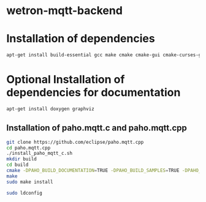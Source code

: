 # wetron-mqtt-backend

# Installation of dependencies

```bash
apt-get install build-essential gcc make cmake cmake-gui cmake-curses-gui
```

# Optional Installation of dependencies for documentation

```bash
apt-get install doxygen graphviz
```

## Installation of paho.mqtt.c and paho.mqtt.cpp

```bash
git clone https://github.com/eclipse/paho.mqtt.cpp
cd paho.mqtt.cpp
./install_paho_mqtt_c.sh
mkdir build
cd build
cmake -DPAHO_BUILD_DOCUMENTATION=TRUE -DPAHO_BUILD_SAMPLES=TRUE -DPAHO_MQTT_C_PATH=../../paho.mqtt.c ..
make
sudo make install

sudo ldconfig
```
